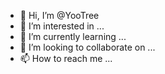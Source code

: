 - 👋 Hi, I’m @YooTree
- 👀 I’m interested in ...
- 🌱 I’m currently learning ...
- 💞️ I’m looking to collaborate on ...
- 📫 How to reach me ...

<!---
YooTree/YooTree is a ✨ special ✨ repository because its `README.md` (this file) appears on your GitHub profile.
You can click the Preview link to take a look at your changes.
--->

